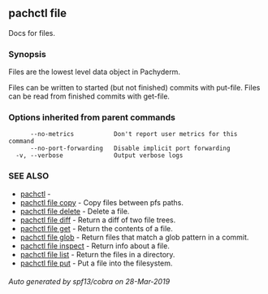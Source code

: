 ## pachctl file

Docs for files.

### Synopsis


Files are the lowest level data object in Pachyderm.

Files can be written to started (but not finished) commits with put-file.
Files can be read from finished commits with get-file.


### Options inherited from parent commands

```
      --no-metrics           Don't report user metrics for this command
      --no-port-forwarding   Disable implicit port forwarding
  -v, --verbose              Output verbose logs
```

### SEE ALSO
* [pachctl](pachctl.md)	 - 
* [pachctl file copy](pachctl_file_copy.md)	 - Copy files between pfs paths.
* [pachctl file delete](pachctl_file_delete.md)	 - Delete a file.
* [pachctl file diff](pachctl_file_diff.md)	 - Return a diff of two file trees.
* [pachctl file get](pachctl_file_get.md)	 - Return the contents of a file.
* [pachctl file glob](pachctl_file_glob.md)	 - Return files that match a glob pattern in a commit.
* [pachctl file inspect](pachctl_file_inspect.md)	 - Return info about a file.
* [pachctl file list](pachctl_file_list.md)	 - Return the files in a directory.
* [pachctl file put](pachctl_file_put.md)	 - Put a file into the filesystem.

###### Auto generated by spf13/cobra on 28-Mar-2019
